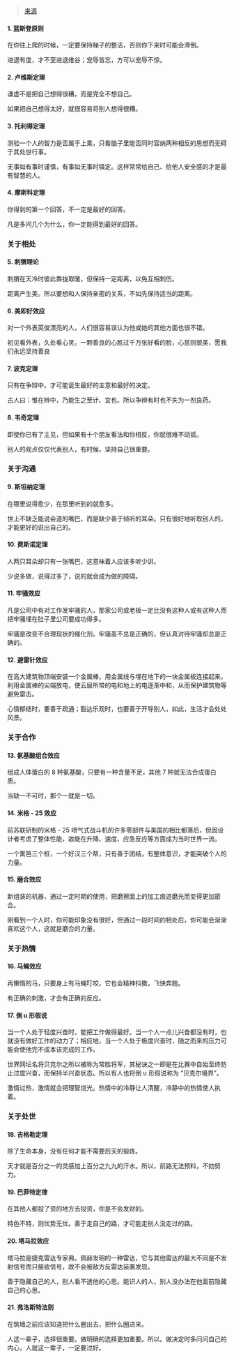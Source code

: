 > [来源](https://zhuanlan.zhihu.com/p/85445761)

#### 1. 蓝斯登原则

在你往上爬的时候，一定要保持梯子的整洁，否则你下来时可能会滑倒。

进退有度，才不至进退维谷；宠辱皆忘，方可以宠辱不惊。

#### 2. 卢维斯定理

谦虚不是把自己想得很糟，而是完全不想自己。

如果把自己想得太好，就很容易将别人想得很糟。

#### 3. 托利得定理

测验一个人的智力是否属于上乘，只看脑子里能否同时容纳两种相反的思想而无碍于其处世行事。

无事如有事时谨慎，有事如无事时镇定。这样常常给自己、给他人安全感的才是最有智慧的人。

#### 4. 摩斯科定理

你得到的第一个回答，不一定是最好的回答。

凡是多问几个为什么，你一定能得到最好的回答。

### 关于相处

#### 5. 刺猬理论

刺猬在天冷时彼此靠拢取暖，但保持一定距离，以免互相刺伤。

距离产生美。所以要想和人保持亲密的关系，不如先保持适当的距离。

#### 6. 美即好效应

对一个外表英俊漂亮的人，人们很容易误认为他或她的其他方面也很不错。

初见看外表，久处看心灵。一颗善良的心胜过千万张好看的脸，心慈则貌美，愿我们永远坚持善良

#### 7. 波克定理

只有在争辩中，才可能诞生最好的主意和最好的决定。

古人曰：惟在辨中，乃能生之至计、宜也。所以争辨有时也不失为一剂良药。

#### 8. 韦奇定理

即使你已有了主见，但如果有十个朋友看法和你相反，你就很难不动摇。

别人的观点仅仅代表别人，有时候，坚持自己很重要。

### 关于沟通

#### 9. 斯坦纳定理

在哪里说得愈少，在那里听到的就愈多。

世上不缺乏能说会道的嘴巴，而是缺少善于倾听的耳朵。只有很好地听取别人的，才能更好的说出自己的。

#### 10. 费斯诺定理

人两只耳朵却只有一张嘴巴，这意味着人应该多听少讲。

少说多做，说得过多了，说的就会成为做的障碍。

#### 11. 牢骚效应

凡是公司中有对工作发牢骚的人，那家公司或老板一定比没有这种人或有这种人而把牢骚埋在肚子里公司要成功得多。

牢骚是改变不合理现状的催化剂。牢骚虽不总是正确的，但认真对待牢骚却总是正确的。

#### 12. 避雷针效应

在高大建筑物顶端安装一个金属棒，用金属线与埋在地下的一块金属板连接起来，利用金属棒的尖端放电，使云层所带的电和地上的电逐渐中和，从而保护建筑物等避免雷击。

心情郁结时，要善于疏通；豁达乐观时，也要善于开导别人，如此，生活才会处处风景。

### 关于合作

#### 13. 氨基酸组合效应

组成人体蛋白的 8 种氨基酸，只要有一种含量不足，其他 7 种就无法合成蛋白质。

当缺一不可时，那个一就是一切。

#### 14. 米格 - 25 效应

前苏联研制的米格 - 25 喷气式战斗机的许多零部件与美国的相比都落后，但因设计者考虑了整体性能，故能在升降、速度、应急反应等方面成为当时世界一流。

一个篱笆三个桩，一个好汉三个帮，只有善于团结，有整体意识，才能突破个人的力量。

#### 15. 磨合效应

新组装的机器，通过一定时期的使用，把磨擦面上的加工痕迹磨光而变得更加密合。

刚看到一个人时，你可能印象没有很好，但通过一段时间的相处后，你可能会渐渐喜欢这个人，这就是磨合的力量。

### 关于热情

#### 16. 马蝇效应

再懒惰的马，只要身上有马蝇叮咬，它也会精神抖擞，飞快奔跑。

有正确的刺激，才会有正确的反应。

#### 17. 倒 u 形假说

当一个人处于轻度兴奋时，能把工作做得最好。当一个人一点儿兴奋都没有时，也就没有做好工作的动力了；相应地，当一个人处于极度兴奋时，随之而来的压力可能会使他完不成本该完成的工作。

世界网坛名将贝克尔之所以被称为常胜将军，其秘诀之一即是在比赛中自始至终防止过度兴奋，而保持半兴奋状态。所以有人也将倒 u 形假说称为 “贝克尔境界”。

激情过热，激情就会把理智烧光。热情中的冷静让人清醒，冷静中的热情使人执着。

### 关于处世

#### 18. 吉格勒定理

除了生命本身，没有任何才能不需要后天的锻炼。

天才就是百分之一的灵感加上百分之九九的汗水。所以，前路无法预料，不妨努力。

#### 19. 巴菲特定律

在其他人都投了资的地方去投资，你是不会发财的。

特色不特，则优势无优。善于走自己的路，才可能走别人没走过的路。

#### 20. 塔马拉效应

塔马拉是捷克雷达专家弗。佩赫发明的一种雷达，它与其他雷达的最大不同是不发射信号而只接收信号，故不会被敌方反雷达装置发现。

善于隐藏自己的人，别人看不透他的心思。能识人的人，别人没办法在他面前隐藏自己的心思。

#### 21. 弗洛斯特法则

在筑墙之前应该知道把什么圈出去，把什么圈进来。

人这一辈子，选择很重要。做明确的选择更加重要。所以。做决定时多问问自己的内心，人就这一辈子，一定要过好。
